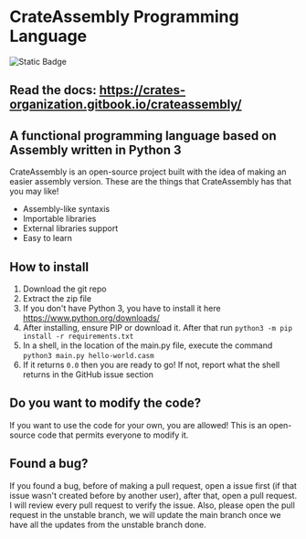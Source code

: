 # CrateAssembly Programming Language
![Static Badge](https://img.shields.io/badge/3.11.4-blue?style=for-the-badge&logo=python&logoColor=white&label=python)

## Read the docs: https://crates-organization.gitbook.io/crateassembly/

## A functional programming language based on Assembly written in Python 3

CrateAssembly is an open-source project built with the idea of making an easier assembly version. These are the things that CrateAssembly has that you may like!

* Assembly-like syntaxis
* Importable libraries
* External libraries support
* Easy to learn

## How to install
1. Download the git repo
2. Extract the zip file
3. If you don't have Python 3, you have to install it here https://www.python.org/downloads/
4. After installing, ensure PIP or download it. After that run `python3 -m pip install -r requirements.txt`
5. In a shell, in the location of the main.py file, execute the command `python3 main.py hello-world.casm`
6. If it returns `0.0` then you are ready to go! If not, report what the shell returns in the GitHub issue section

## Do you want to modify the code?

If you want to use the code for your own, you are allowed! This is an open-source code that permits everyone to modify it.

## Found a bug?

If you found a bug, before of making a pull request, open a issue first (if that issue wasn't created before by another user), after that, open a pull request. I will review every pull request to verify the issue. Also, please open the pull request in the unstable branch, we will update the main branch once we have all the updates from the unstable branch done.